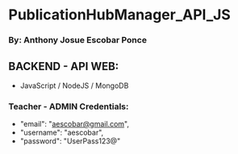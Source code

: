 # PublicationHubManager_API_JS
### By: Anthony Josue Escobar Ponce
## BACKEND - API WEB:
* JavaScript / NodeJS / MongoDB

### Teacher - ADMIN Credentials:
* "email": "aescobar@gmail.com",
* "username": "aescobar",
* "password": "UserPass123@"
